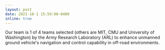 ```yaml
---
layout: post
date: 2021-10-1 15:59:00-0400 
inline: true
---
```


Our team is 1 of 4 teams selected (others are MIT, CMU and University of Washington) by the Army Research Laboratory (ARL) to enhance unmanned ground vehicle's navigation and control capability in off-road environments.